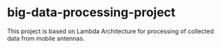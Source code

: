 # big-data-processing-project
This project is based on Lambda Architecture for processing of collected data from mobile antennas.
